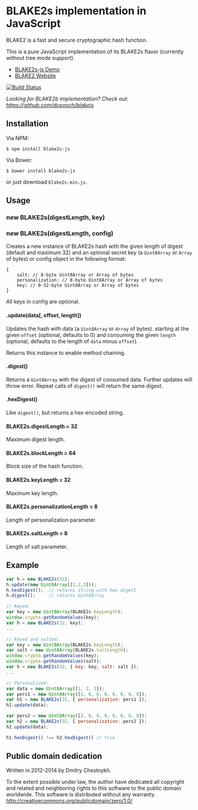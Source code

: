 BLAKE2s implementation in JavaScript
====================================

BLAKE2 is a fast and secure cryptographic hash function.

This is a pure JavaScript implementation of its BLAKE2s flavor
(currently without tree mode support).

* [BLAKE2s-js Demo](https://dchest.github.io/blake2s-js/)
* [BLAKE2 Website](https://blake2.net)

[![Build Status](https://travis-ci.org/dchest/blake2s-js.svg?branch=master)
](https://travis-ci.org/dchest/blake2s-js)

*Looking for BLAKE2b implementation? Check out:
<https://github.com/dcposch/blakejs>*

Installation
------------

Via NPM:

    $ npm install blake2s-js

Via Bower:

    $ bower install blake2s-js


or just download `blake2s.min.js`.


Usage
-----

### new BLAKE2s(digestLength, key)
### new BLAKE2s(digestLength, config)

Creates a new instance of BLAKE2s hash with the given length of digest (default
and maximum 32) and an optional secret key (a `Uint8Array` or `Array` of
bytes) or config object in the following format:

    {
        salt: // 8-byte Uint8Array or Array of bytes
        personalization: // 8-byte Uint8Array or Array of bytes
        key: // 0-32-byte Uint8Array or Array of bytes
    }

All keys in config are optional.


#### .update(data[, offset, length])

Updates the hash with data (a `Uint8Array` or `Array` of bytes).  starting at
the given `offset` (optional, defaults to 0) and consuming the given `length`
(optional, defaults to the length of `data` minus `offset`).

Returns this instance to enable method chaining.


#### .digest()

Returns a `Uint8Array` with the digest of consumed data. Further updates will
throw error. Repeat calls of `digest()` will return the same digest.


#### .hexDigest()

Like `digest()`, but returns a hex-encoded string.


#### BLAKE2s.digestLength = 32

Maximum digest length.


#### BLAKE2s.blockLength = 64

Block size of the hash function.


#### BLAKE2s.keyLength = 32

Maximum key length.

#### BLAKE2s.personalizationLength = 8

Length of personalization parameter.

#### BLAKE2s.saltLength = 8

Length of salt parameter.


Example
-------

```javascript
var h = new BLAKE2s(32);
h.update(new Uint8Array([1,2,3]));
h.hexDigest();  // returns string with hex digest
h.digest();     // returns Uint8Array

// Keyed:
var key = new Uint8Array(BLAKE2s.keyLength);
window.crypto.getRandomValues(key);
var h = new BLAKE2s(32, key);
...

// Keyed and salted:
var key = new Uint8Array(BLAKE2s.keyLength);
var salt = new Uint8Array(BLAKE2s.saltLength);
window.crypto.getRandomValues(key);
window.crypto.getRandomValues(salt);
var h = new BLAKE2s(32, { key: key, salt: salt });
...

// Personalized:
var data = new Uint8Array([1, 2, 3]);
var pers1 = new Uint8Array([1, 0, 0, 0, 0, 0, 0, 0]);
var h1 = new BLAKE2s(32, { personalization: pers1 });
h1.update(data);

var pers2 = new Uint8Array([2, 0, 0, 0, 0, 0, 0, 0]);
var h2 = new BLAKE2s(32, { personalization: pers2 });
h2.update(data);

h1.hexDigest() !== h2.hexDigest() // true

```



Public domain dedication
------------------------

Written in 2012-2014 by Dmitry Chestnykh.

To the extent possible under law, the author have dedicated all copyright
and related and neighboring rights to this software to the public domain
worldwide. This software is distributed without any warranty.
<http://creativecommons.org/publicdomain/zero/1.0/>
